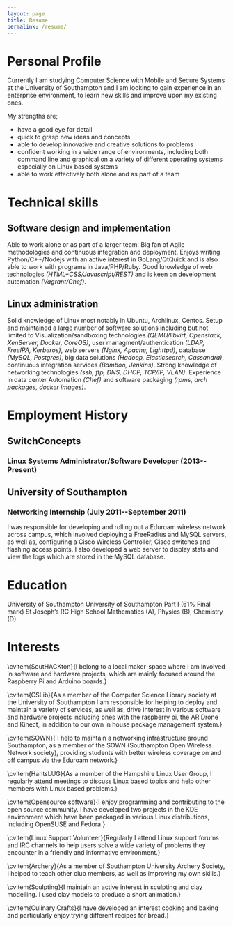 ```yaml
---
layout: page
title: Resume
permalink: /resume/
---
```


Personal Profile
================

Currently I am studying Computer Science with Mobile and Secure Systems at the University of
Southampton and I am looking to gain experience in an enterprise environment, to learn new skills
and improve upon my existing ones.

My strengths are;

- have a good eye for detail
- quick to grasp new ideas and concepts
- able to develop innovative and creative solutions to problems
- confident working in a wide range of environments, including both
  command line and graphical on a variety of different operating
  systems especially on Linux based systems
- able to work effectively both alone and as part of a team

Technical skills
================

## Software design and implementation

Able to work alone or as part of a larger team. Big fan of Agile methodologies and continuous
integration and deployment. Enjoys writing Python/C++/Nodejs with an active interest in
GoLang/QtQuick and is also able to work with programs in Java/PHP/Ruby. Good knowledge of web
technologies _(HTML+CSS/Javascript/REST)_ and is keen on development automation _(Vagrant/Chef)_.

## Linux administration

Solid knowledge of Linux most notably in Ubuntu, Archlinux, Centos. Setup and maintained a large
number of software solutions including but not limited to Visualization/sandboxing technologies
_(QEMU/libvirt, Openstack, XenServer, Docker, CoreOS)_, user managment/authentication _(LDAP,
FreeIPA, Kerberos)_, web servers _(Nginx, Apache, Lighttpd)_, database _(MySQL, Postgres)_, big data
solutions _(Hadoop, Elasticsearch, Cassandra)_, continuous integration services _(Bamboo, Jenkins)_.
Strong knowledge of networking technologies _(ssh, ftp, DNS, DHCP, TCP/IP, VLAN)_. Experience in
data center Automation _(Chef)_ and software packaging _(rpms, arch packages, docker images)_.

Employment History
==================

## SwitchConcepts

### Linux Systems Administrator/Software Developer (2013--Present)

## University of Southampton

### Networking Internship (July 2011--September 2011)

I was responsible for developing and rolling out a Eduroam wireless network across campus, which
involved deploying a FreeRadius and MySQL servers, as well as, configuring a Cisco Wireless
Controller, Cisco switches and flashing access points. I also developed a web server to display
stats and view the logs which are stored in the MySQL database.

Education
=========

 University of Southampton University of
Southampton Part I (61% Final mark) St Joseph’s
RC High School Mathematics (A), Physics (B), Chemistry
(D)

Interests
=========

\cvitem{SoutHACKton}{I belong to a local maker-space where I am involved in
software and hardware projects, which are mainly focused around the Raspberry
Pi and Arduino boards.}

\cvitem{CSLib}{As a member of the Computer Science Library society at the
University of Southampton I am responsible for helping to deploy and maintain a
variety of services, as well as, drive interest in various software and
hardware projects including ones with the raspberry pi, the AR Drone and
Kinect, in addition to our own in house package management system.}

\cvitem{SOWN}{ I help to maintain a networking infrastructure around
Southampton, as a member of the SOWN (Southampton Open Wireless Network
society), providing students with better wireless coverage on and off campus
via the Eduroam network.}

\cvitem{HantsLUG}{As a member of the Hampshire Linux User Group, I regularly
attend meetings to discuss Linux based topics and help other members with Linux
based problems.}

\cvitem{Opensource software}{I enjoy programming and contributing to the open
source community. I have developed two projects in the KDE environment which
have been packaged in various Linux distributions, including OpenSUSE and
Fedora.}

\cvitem{Linux Support Volunteer}{Regularly I attend Linux support forums and IRC
channels to help users solve a wide variety of problems they encounter in a
friendly and informative environment.}

\cvitem{Archery}{As a member of Southampton University Archery Society, I
helped to teach other club members, as well as improving my own skills.}

\cvitem{Sculpting}{I maintain an active interest in sculpting and clay
modelling. I used clay models to produce a short animation.}

\cvitem{Culinary Crafts}{I have developed an interest cooking and baking and
particularly enjoy trying different recipes for bread.}
